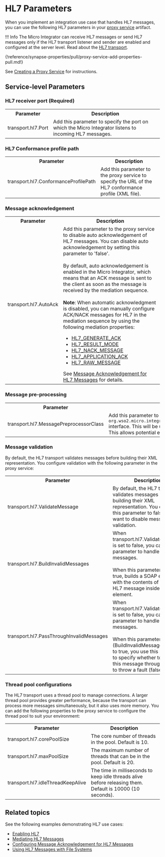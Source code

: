 # HL7 Parameters

When you implement an integration use case that handles HL7 messages, you can use the following HL7 parameters in your [proxy service]({{base_path}}/develop/creating-artifacts/creating-a-proxy-service) artifact.

!!! Info
    The Micro Integrator can receive HL7 messages or send HL7 messages only if the HL7 transport listener and sender are enabled and configured at the server level. Read about the [HL7 transport]({{base_path}}/install-and-setup/setup/transport-configurations/configuring-transports/#configuring-the-hl7-transport).

{!reference/synapse-properties/pull/proxy-service-add-properties-pull.md!}

See [Creating a Proxy Service]({{base_path}}/develop/creating-artifacts/creating-a-proxy-service) for instructions.

## Service-level Parameters

### HL7 receiver port (Required)

<table>
  <tr>
    <th>
      Parameter
    </th>
    <th>
      Description
    </th>
  </tr>
  <tr>
    <td>
      transport.hl7.Port
    </td>
    <td>
      Add this parameter to specify the port on which the Micro Integrator listens to incoming HL7 messages.
    </td>
  </tr>
</table>

### HL7 Conformance profile path

<table>
  <tr>
    <th>
      Parameter
    </th>
    <th>
      Description
    </th>
  </tr>
  <tr>
    <td>
      transport.hl7.ConformanceProfilePath
    </td>
    <td>
      Add this parameter to the proxy service to specify the URL of the HL7 conformance profile (XML file).
    </td>
  </tr>
</table>

### Message acknowledgement

<table>
  <tr>
    <th>
      Parameter
    </th>
    <th>
      Description
    </th>
  </tr>
  <tr>
    <td>
      transport.hl7.AutoAck
    </td>
    <td>
      Add this parameter to the proxy service to disable auto acknowledgement of HL7 messages. You can disable auto acknowledgement by setting this parameter to 'false'.</br></br>
      By default, auto acknowledgement is enabled in the Micro Integrator, which means that an ACK message is sent to the client as soon as the message is received by the mediation sequence.</br></br>
      <b>Note</b>: When automatic acknowledgment is disabled, you can manually configure ACK/NACK messages for HL7 in the mediation sequence by using the following mediation properties:
      <ul>
      	<li>
      		<a href="{{base_path}}/reference/mediators/property-reference/axis2-properties/#hl7_generate_ack">HL7_GENERATE_ACK</a>
      	</li>
      	<li>
      		<a href="{{base_path}}/reference/mediators/property-reference/axis2-properties/#hl7_result_mode">HL7_RESULT_MODE</a>
      	</li>
      	<li>
      		<a href="{{base_path}}/reference/mediators/property-reference/axis2-properties/#hl7_nack_message">HL7_NACK_MESSAGE</a>
      	</li>
      	<li>
      		<a href="{{base_path}}/reference/mediators/property-reference/axis2-properties/#hl7_application_ack">HL7_APPLICATION_ACK</a>
      	</li>
      	<li>
      		<a href="{{base_path}}/reference/mediators/property-reference/axis2-properties/#hl7_raw_message">HL7_RAW_MESSAGE</a>
      	</li>
      </ul> 
      See <a href="{{base_path}}/learn/examples/hl7-examples/acknowledge-hl7-messages">Message Acknowledgement for HL7 Messages</a> for details.
    </td>
  </tr>
</table>

### Message pre-processing

<table>
  <tr>
    <th>
      Parameter
    </th>
    <th>
      Description
    </th>
  </tr>
  <tr>
    <td>
      transport.hl7.MessagePreprocessorClass
    </td>
    <td>
      Add this parameter to the proxy service to specify an implementation class of the <code>org.wso2.micro.integrator.business.messaging.hl7.common.HL7MessagePreprocessor</code> interface. This will be used for processing raw HL7 messages before parsing them. This allows potential errors in the messages to be rectified using the transport.
    </td>
  </tr>
</table>

### Message validation

By default, the HL7 transport validates messages before building their XML representation. You configure validation with the following parameter in the proxy service:

<table>
   <tr>
      <th>
         Parameter
      </th>
      <th>
         Description
      </th>
   </tr>
   <tr>
     <td>
       transport.hl7.ValidateMessage
     </td>
     <td>
       By default, the HL7 transport validates messages before building their XML representation. You can set this parameter to false if you want to disable message validation.
     </td>
   </tr>
   <tr>
      <td>
         transport.hl7.BuildInvalidMessages
      </td>
      <td>
         When transport.hl7.ValidateMessage is set to false, you can set this parameter to handle invalid messages.</br></br> When this parameter is set to true, builds a SOAP envelope with the contents of the raw HL7 message inside the element.
      </td>
   </tr>
   <tr>
      <td>
         transport.hl7.PassThroughInvalidMessages
      </td>
      <td>
         When transport.hl7.ValidateMessage is set to false, you can set this parameter to handle invalid messages.</br></br> When this parameter (BuildInvalidMessages) is set to true, you use this parameter to specify whether to pass this message through (true) or to throw a fault (false).
      </td>
   </tr>
</table>

### Thread pool configurations

The HL7 transport uses a thread pool to manage connections. A larger thread pool provides greater performance, because the transport can process more messages simultaneously, but it also uses more memory. You can add the following properties to the proxy service to configure the thread pool to suit your environment:

<table>
   <tr>
      <th>
         Parameter
      </th>
      <th>
         Description
      </th>
   </tr>
   <tr>
      <td>
         transport.hl7.corePoolSize
      </td>
      <td>
         The core number of threads in the pool. Default is 10.
      </td>
   </tr>
   <tr>
      <td>
         transport.hl7.maxPoolSize
      </td>
      <td>
         The maximum number of threads that can be in the pool. Default is 20.
      </td>
   </tr>
   <tr>
      <td>
         transport.hl7.idleThreadKeepAlive
      </td>
      <td>
         The time in milliseconds to keep idle threads alive before releasing them. Default is 10000 (10 seconds). 
      </td>
   </tr>
</table>

## Related topics

See the following examples demonstrating HL7 use cases:

- [Enabling HL7]({{base_path}}/install-and-setup/setup/transport-configurations/configuring-transports/#configuring-the-hl7-transport)
- [Mediating HL7 Messages]({{base_path}}/learn/examples/hl7-examples/HL7-proxy-service)
- [Configuring Message Acknowledgement for HL7 Messages]({{base_path}}/learn/examples/hl7-examples/acknowledge-hl7-messages)
- [Using HL7 Messages with File Systems]({{base_path}}/learn/examples/hl7-examples/file-transfer-using-hl7)